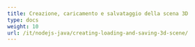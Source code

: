 ```yaml
---
title: Creazione, caricamento e salvataggio della scena 3D
type: docs
weight: 10
url: /it/nodejs-java/creating-loading-and-saving-3d-scene/
---
```

